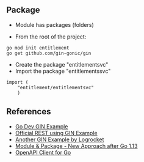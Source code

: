 
## Package

- Module has packages (folders)

- From the root of the project:
```
go mod init entitlement
go get github.com/gin-gonic/gin
```
- Create the package "entitlementsvc"
- Import the package "entitlementssvc"
```
import (
	"entitlement/entitlementsvc"
    )
```

## References
- [Go Dev GIN Example](https://go.dev/doc/tutorial/web-service-gin)
- [Official REST using GIN Example](https://github.com/gin-gonic/examples)
- [Another GIN Example by Logrocket](https://blog.logrocket.com/rest-api-golang-gin-gorm/)
- [Module & Package - New Approach after Go 1.13](https://www.digitalocean.com/community/tutorials/how-to-use-go-modules)
- [OpenAPI Client for Go](https://github.com/OpenAPITools/openapi-generator)